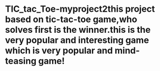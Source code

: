 # TIC_tac_Toe-myproject2this project based on tic-tac-toe game,who solves first is the winner.this is the very popular and interesting game which is very popular and mind-teasing game!
